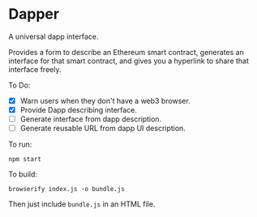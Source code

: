 # Dapper

A universal dapp interface.

Provides a form to describe an Ethereum smart contract, generates an interface for that smart contract, and gives you a hyperlink to share that interface freely.

To Do:
- [x] Warn users when they don't have a web3 browser.
- [x] Provide Dapp describing interface.
- [ ] Generate interface from dapp description.
- [ ] Generate reusable URL from dapp UI description.

To run:

`npm start`

To build:

`browserify index.js -o bundle.js`

Then just include `bundle.js` in an HTML file.
